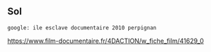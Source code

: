 ## Sol

`google: ile esclave documentaire 2010 perpignan`

https://www.film-documentaire.fr/4DACTION/w_fiche_film/41629_0
